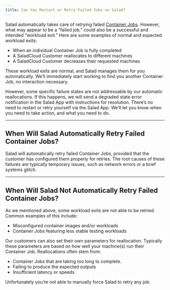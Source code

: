 ```yaml
---
title: Can You Restart or Retry Failed Jobs on Salad?
---
```


Salad automatically takes care of retrying failed
[Container Jobs](https://Community.salad.com/new-feature-container-environments-now-available/). However, what may
appear to be a “failed job,” could also be a successful and intended “workload exit.” Here are some examples of normal
and expected workload exits:

- When an individual Container Job is fully completed
- A SaladCloud Customer reallocates to different machines
- A SaladCloud Customer decreases their requested machines

These workload exits are normal, and Salad manages them for you automatically. We’ll immediately start working to find
you another Container Job, no interaction necessary.

However, some specific failure states are not addressable by our automatic reallocations. If this happens, we will send
a degraded state error notification in the Salad App with instructions for resolution. There’s no need to restart or
retry yourself via the Salad App. We’ll let you know when you need to take action, and what you need to do.

---

## When Will Salad Automatically Retry Failed Container Jobs?

Salad will automatically retry failed Container Jobs, provided that the customer has configured them properly for
retries. The root causes of these failures are typically temporary issues, such as network errors or a brief systems
glitch. 

---

## When Will Salad Not Automatically Retry Failed Container Jobs?

As we mentioned above, some workload exits are not able to be retried. Common examples of this include:

- Misconfigured container images and/or workloads
- Container Jobs featuring less stable testing workloads

Our customers can also set their own parameters for reallocation. Typically these parameters are based on how well your
machine(s) run their Container Job. Reallocations often stem from:

- Container Jobs that are taking too long to complete.
- Failing to produce the expected outputs
- Insufficient latency or speeds

Unfortunately you’re not able to manually force Salad to retry any job.
